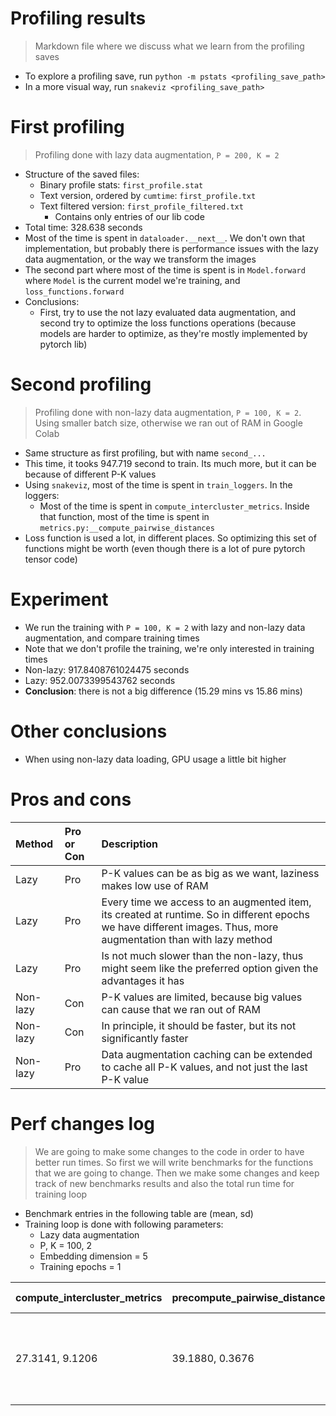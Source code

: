 # Profiling results

> Markdown file where we discuss what we learn from the profiling saves

- To explore a profiling save, run `python -m pstats <profiling_save_path>`
- In a more visual way, run `snakeviz <profiling_save_path>`

# First profiling

> Profiling done with lazy data augmentation, `P = 200, K = 2`

- Structure of the saved files:
    - Binary profile stats: `first_profile.stat`
    - Text version, ordered by `cumtime`: `first_profile.txt`
    - Text filtered version: `first_profile_filtered.txt`
        - Contains only entries of our lib code
- Total time: 328.638 seconds
- Most of the time is spent in `dataloader.__next__`. We don't own that implementation, but probably there is performance issues with the lazy data augmentation, or the way we transform the images
- The second part where most of the time is spent is in `Model.forward` where `Model` is the current model we're training, and `loss_functions.forward`
- Conclusions:
    - First, try to use the not lazy evaluated data augmentation, and second try to optimize the loss functions operations (because models are harder to optimize, as they're mostly implemented by pytorch lib)

# Second profiling

> Profiling done with non-lazy data augmentation, `P = 100, K = 2`. Using smaller batch size, otherwise we ran out of RAM in Google Colab

- Same structure as first profiling, but with name `second_...`
- This time, it tooks 947.719 second to train. Its much more, but it can be because of different P-K values
- Using `snakeviz`, most of the time is spent in `train_loggers`. In the loggers:
    - Most of the time is spent in `compute_intercluster_metrics`. Inside that function, most of the time is spent in `metrics.py:__compute_pairwise_distances`
- Loss function is used a lot, in different places. So optimizing this set of functions might be worth (even though there is a lot of pure pytorch tensor code)

# Experiment

- We run the training with `P = 100, K = 2` with lazy and non-lazy data augmentation, and compare training times
- Note that we don't profile the training, we're only interested in training times
- Non-lazy: 917.8408761024475 seconds
- Lazy: 952.0073399543762 seconds
- **Conclusion**: there is not a big difference (15.29 mins vs 15.86 mins)

# Other conclusions

- When using non-lazy data loading, GPU usage a little bit higher

# Pros and cons

| Method   | Pro or Con | Description                                                                                                                                                       |
| :---     | :---       | :---                                                                                                                                                              |
| Lazy     | Pro        | P-K values can be as big as we want, laziness makes low use of RAM                                                                                                |
| Lazy     | Pro        | Every time we access to an augmented item, its created at runtime. So in different epochs we have different images. Thus, more augmentation than with lazy method |
| Lazy     | Pro        | Is not much slower than the non-lazy, thus might seem like the preferred option given the advantages it has                                                       |
| Non-lazy | Con        | P-K values are limited, because big values can cause that we ran out of RAM                                                                                       |
| Non-lazy | Con        | In principle, it should be faster, but its not significantly faster                                                                                               |
| Non-lazy | Pro        | Data augmentation caching can be extended to cache all P-K values, and not just the last P-K value                                                                |

# Perf changes log

> We are going to make some changes to the code in order to have better run times. So first we will write benchmarks for the functions that we are going to change. Then we make some changes and keep track of new benchmarks results and also the total run time for training loop

- Benchmark entries in the following table are (mean, sd)
- Training loop is done with following parameters:
    - Lazy data augmentation
    - P, K = 100, 2
    - Embedding dimension = 5
    - Training epochs = 1

| compute_intercluster_metrics | precompute_pairwise_distances | Training loop | Change Description                                        |
| :---                         | :---                          | :---          | :---                                                      |
| 27.3141, 9.1206              | 39.1880, 0.3676               | 2341.9525             | No changes made. The project is as we started the process |
